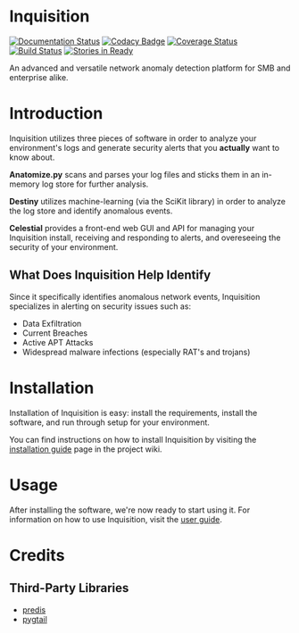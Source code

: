 # Inquisition
[![Documentation Status](https://readthedocs.org/projects/inquisition-siem/badge/?version=latest)](http://inquisition-siem.readthedocs.io/en/latest/?badge=latest)
[![Codacy Badge](https://api.codacy.com/project/badge/Grade/528dcd48a63f4ca0b321814d4577aa52)](https://www.codacy.com/app/magneticstain/Inquisition?utm_source=github.com&amp;utm_medium=referral&amp;utm_content=magneticstain/Inquisition&amp;utm_campaign=Badge_Grade)
[![Coverage Status](https://coveralls.io/repos/github/magneticstain/Inquisition/badge.svg?branch=master)](https://coveralls.io/github/magneticstain/Inquisition?branch=master)
[![Build Status](https://travis-ci.org/magneticstain/Inquisition.svg?branch=master)](https://travis-ci.org/magneticstain/Inquisition)
[![Stories in Ready](https://badge.waffle.io/magneticstain/Inquisition.svg?label=ready&title=Ready)](http://waffle.io/magneticstain/Inquisition)

An advanced and versatile network anomaly detection platform for SMB and enterprise alike.

# Introduction
Inquisition utilizes three pieces of software in order to analyze your environment's logs and generate security alerts
that you **actually** want to know about.

**Anatomize.py** scans and parses your log files and sticks them in an in-memory log store for further analysis.

**Destiny** utilizes machine-learning (via the SciKit library) in order to analyze the log store and identify anomalous events.

**Celestial** provides a front-end web GUI and API for managing your Inquisition install, receiving and responding to alerts, and 
overeseeing the security of your environment.

## What Does Inquisition Help Identify
Since it specifically identifies anomalous network events, Inquisition specializes in alerting on security issues such as:
* Data Exfiltration
* Current Breaches
* Active APT Attacks
* Widespread malware infections (especially RAT's and trojans)

# Installation
Installation of Inquisition is easy: install the requirements, install the software, and run through setup for your environment.

You can find instructions on how to install Inquisition by visiting the [installation guide](https://github.com/magneticstain/Inquisition/wiki/Installing-Inquisition-Suite) page in the project wiki.

# Usage
After installing the software, we're now ready to start using it. For information on how to use Inquisition, visit the [user guide](https://github.com/magneticstain/Inquisition/wiki/Inquisition-User-Guide).

# Credits
## Third-Party Libraries
* [predis](https://github.com/nrk/predis)
* [pygtail](https://github.com/bgreenlee/pygtail)